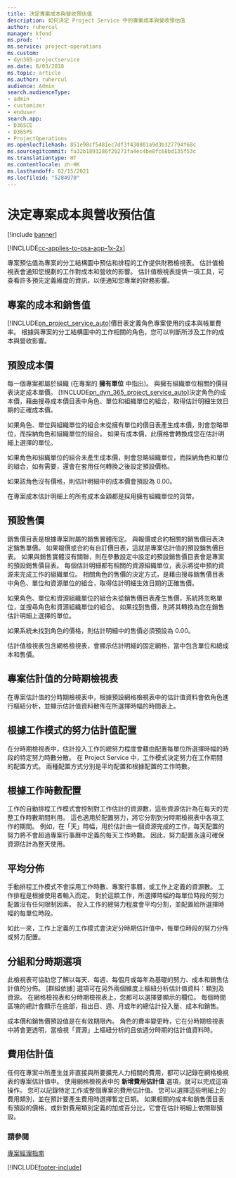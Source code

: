 ```yaml
---
title: 決定專案成本與營收預估值
description: 如何決定 Project Service 中的專案成本與營收預估值
author: ruhercul
manager: kfend
ms.prod: ''
ms.service: project-operations
ms.custom:
- dyn365-projectservice
ms.date: 8/03/2018
ms.topic: article
ms.author: ruhercul
audience: Admin
search.audienceType:
- admin
- customizer
- enduser
search.app:
- D365CE
- D365PS
- ProjectOperations
ms.openlocfilehash: 851e98cf5481ec7df3f430801a9d3b327794f68c
ms.sourcegitcommit: fa32b1893286f20271fa4ec4be8fc68bd135f53c
ms.translationtype: HT
ms.contentlocale: zh-HK
ms.lasthandoff: 02/15/2021
ms.locfileid: "5284970"
---
```

# <a name="determine-project-cost-and-revenue-estimates"></a>決定專案成本與營收預估值 

[!include [banner](../includes/psa-now-project-operations.md)]

[!INCLUDE[cc-applies-to-psa-app-1x-2x](../includes/cc-applies-to-psa-app-1x-2x.md)]

專案預估值為專案的分工結構圖中預估和排程的工作提供財務檢視表。 估計值檢視表會通知您規劃的工作對成本和營收的影響。 估計值檢視表提供一項工具，可查看許多預先定義維度的資訊，以便通知您專案的財務影響。  
  
## <a name="cost-and-sales-value-of-the-project"></a>專案的成本和銷售值  
[!INCLUDE[pn_project_service_auto](../includes/pn-project-service-auto.md)]價目表定義角色專案使用的成本與帳單費率。 根據與專案的分工結構圖中的工作相關的角色，您可以判斷所涉及工作的成本與營收影響。  
  
## <a name="cost-price-defaulting"></a>預設成本價  
每一個專案都屬於組織 (在專案的 **擁有單位** 中指出)。 與擁有組織單位相關的價目表決定成本單價。 [!INCLUDE[pn_dyn_365_project_service_auto](../includes/pn-dyn-365-project-service-auto.md)]決定角色的成本價，藉由搜尋成本價目表中角色、單位和組織單位的組合，取得估計明細生效日期的正確成本價。  
  
如果角色、單位與組織單位的組合未從擁有單位的價目表產生成本價，則會忽略單位，而採納角色和組織單位的組合。 如果有成本價，此價格會轉換成您在估計明細上選擇的單位。  
  
如果角色和組織單位的組合未產生成本價，則會忽略組織單位，而採納角色和單位的組合，如有需要，還會在套用任何轉換之後設定預設價格。  
  
 如果該角色沒有價格，則估計明細中的成本價會預設為 0.00。  
  
 在專案成本估計明細上的所有成本金額都是採用擁有組織單位的貨幣。  
  
## <a name="sales-price-defaulting"></a>預設售價  
銷售價目表是根據專案附屬的銷售實體而定。 與報價或合約相關的銷售價目表決定銷售單價。 如果報價或合約有自訂價目表，這就是專案估計值的預設銷售價目表。 如果與銷售實體沒有關聯，則在參數設定中設定的預設銷售價目表會是專案的預設銷售價目表。 每個估計明細都有相關的資源組織單位，表示將從中預約資源來完成工作的組織單位。 相關角色的售價的決定方式，是藉由搜尋銷售價目表中角色、單位和資源單位的組合，取得估計明細生效日期的正確售價。  
  
如果角色、單位和資源組織單位的組合未從銷售價目表產生售價，系統將忽略單位，並搜尋角色和資源組織單位的組合。 如果找到售價，則將其轉換為您在銷售估計明細上選擇的單位。  
  
如果系統未找到角色的價格，則估計明細中的售價必須預設為 0.00。  
  
估計值檢視表包含網格檢視表，會顯示估計明細的固定網格，當中包含單位和總成本和售價。  
  
## <a name="time-phased-view-of-project-estimates"></a>專案估計值的分時期檢視表  
在專案估計值的分時期檢視表中，根據預設網格檢視表中的估計值資料會依角色進行樞紐分析，並顯示估計值資料散佈在所選擇時幅的時間表上。  
  
## <a name="effort-estimate-allocation-based-on-task-mode"></a>根據工作模式的努力估計值配置  
在分時期檢視表中，估計投入工作的總努力程度會藉由配置每單位所選擇時幅的時段的特定努力時數分散。 在 Project Service 中，工作模式決定努力在工作期間的配置方式。 兩種配置方式分別是平均配置和根據配置的工作時數。 
  
## <a name="work-hours-based-allocation"></a>根據工作時數配置  
工作的自動排程工作模式會控制對工作估計的資源數，這些資源估計為在每天的完整工作時數期間利用。 這也適用於配置努力，將它分割到分時期檢視表中各項工作的期間。 例如，在「天」時幅，用於估計由一個資源完成的工作，每天配置的努力將不會超過專案行事曆中定義的每天工作時數。 因此，努力配置永遠可確保資源估計為整天使用。  
  
## <a name="even-distribution"></a>平均分佈  
手動排程工作模式不會採用工作時數、專案行事曆，或工作上定義的資源數。 工作排程是根據使用者輸入而定。 對於這類工作，所選擇時幅的每單位時段的努力配置沒有任何限制因素。 投入工作的總努力程度會平均分割，並配置給所選擇時幅的每單位時段。  
  
如此一來，工作上定義的工作模式會決定分時期估計值中，每單位時段的努力分佈或努力配置。  
  
## <a name="grouping-and-time-phasing-options"></a>分組和分時期選項  
此檢視表可協助您了解以每天、每週、每個月或每年為基礎的努力、成本和銷售估計值的分佈。 [群組依據] 選項可在另外兩個維度上樞紐分析估計值資料：類別及資源。 在網格檢視表和分時期檢視表上，您都可以選擇要顯示的欄位。 每個時間區塊的總計會顯示在底部，指出日、週、月或年的總估計投入量、成本和銷售。  
  
成本價和銷售價預設值是在有效期限內。 角色的費率變更時，它在分時期檢視表中將會更透明，當檢視「資源」上樞紐分析的且依週分時期的估計值資料時。  
  
## <a name="expense-estimates"></a>費用估計值  
任何在專案中所產生並非直接與所要擴充人力相關的費用，都可以記錄在網格檢視表的專案估計值中。 使用網格檢視表中的 **新增費用估計值** 選項，就可以完成這項操作。 您可以記錄特定工作或整個專案的費用估計值。 您可以選擇這些明細上的費用類別，並在預計要產生費用時選擇暫定日期。 如果相關的成本和銷售價目表有預設的價格，或針對費用類別定義的加成百分比，它會在估計明細上依關聯預設。  
  
### <a name="see-also"></a>請參閱  
 [專案經理指南](../psa/project-manager-guide.md)


[!INCLUDE[footer-include](../includes/footer-banner.md)]